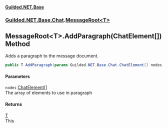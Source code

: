 
#### [Guilded.NET.Base](Guilded_NET_Base 'Guilded_NET_Base')
### [Guilded.NET.Base.Chat](Guilded_NET_Base#Guilded_NET_Base_Chat 'Guilded.NET.Base.Chat').[MessageRoot&lt;T&gt;](MessageRoot_T_ 'Guilded.NET.Base.Chat.MessageRoot&lt;T&gt;')
## MessageRoot&lt;T&gt;.AddParagraph(ChatElement[]) Method
Adds a paragraph to the message document.  
```csharp
public T AddParagraph(params Guilded.NET.Base.Chat.ChatElement[] nodes);
```

#### Parameters
<a name='Guilded_NET_Base_Chat_MessageRoot_T__AddParagraph(Guilded_NET_Base_Chat_ChatElement__)_nodes'></a>
`nodes` [ChatElement](ChatElement 'Guilded.NET.Base.Chat.ChatElement')[[]](https://docs.microsoft.com/en-us/dotnet/api/System.Array 'System.Array')  
The array of elements to use in paragraph
  

#### Returns
[T](MessageRoot_T_#Guilded_NET_Base_Chat_MessageRoot_T__T 'Guilded.NET.Base.Chat.MessageRoot&lt;T&gt;.T')  
This
